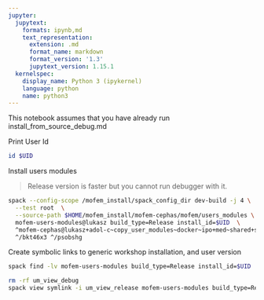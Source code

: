 ```yaml
---
jupyter:
  jupytext:
    formats: ipynb,md
    text_representation:
      extension: .md
      format_name: markdown
      format_version: '1.3'
      jupytext_version: 1.15.1
  kernelspec:
    display_name: Python 3 (ipykernel)
    language: python
    name: python3
---
```


This notebook assumes that you have already run install_from_source_debug.md

Print User Id

```bash
id $UID
```

Install users modules
> Release version is faster but you cannot run debugger with it.

```bash
spack --config-scope /mofem_install/spack_config_dir dev-build -j 4 \
  --test root  \
  --source-path $HOME/mofem_install/mofem-cephas/mofem/users_modules \
  mofem-users-modules@lukasz build_type=Release install_id=$UID  \
  ^mofem-cephas@lukasz+adol-c~copy_user_modules~docker~ipo+med~shared+slepc+tetgen build_system=cmake build_type=Release dev_path=/mofem_install/mofem-cephas install_id=0 \
  ^/bkt46x3 ^/psobshg
```

Create symbolic links to generic workshop installation, and user version

```bash
spack find -lv mofem-users-modules build_type=Release install_id=$UID
```

```bash
rm -rf um_view_debug
spack view symlink -i um_view_release mofem-users-modules build_type=Release install_id=$UID
```

